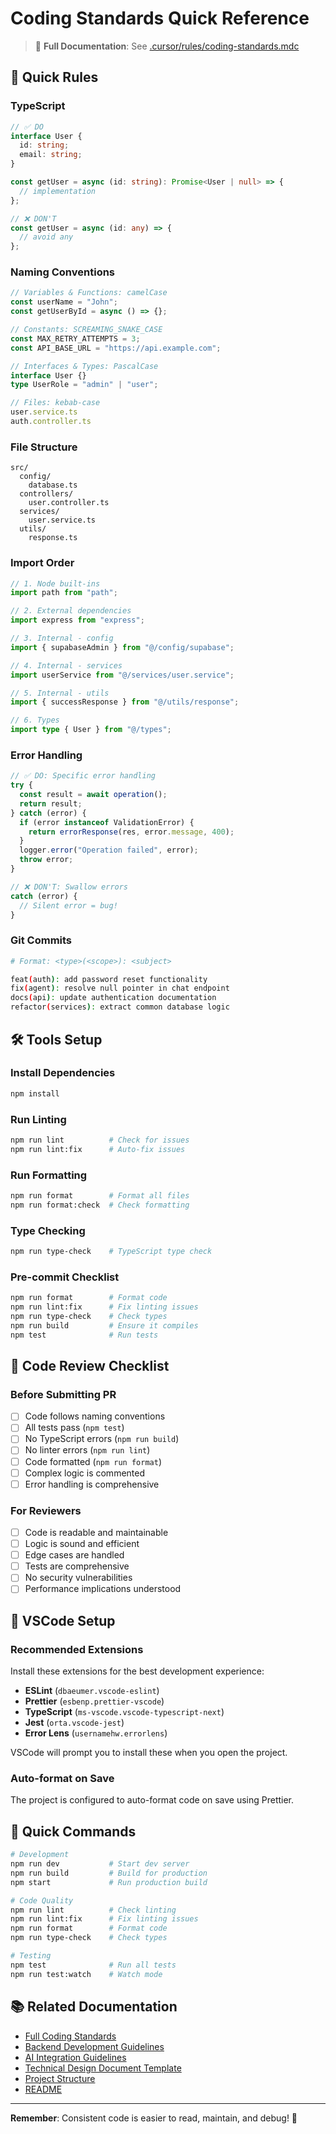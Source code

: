 # Coding Standards Quick Reference

> 📖 **Full Documentation**: See [.cursor/rules/coding-standards.mdc](.cursor/rules/coding-standards.mdc)

## 🎯 Quick Rules

### TypeScript
```typescript
// ✅ DO
interface User {
  id: string;
  email: string;
}

const getUser = async (id: string): Promise<User | null> => {
  // implementation
};

// ❌ DON'T
const getUser = async (id: any) => {
  // avoid any
};
```

### Naming Conventions
```typescript
// Variables & Functions: camelCase
const userName = "John";
const getUserById = async () => {};

// Constants: SCREAMING_SNAKE_CASE
const MAX_RETRY_ATTEMPTS = 3;
const API_BASE_URL = "https://api.example.com";

// Interfaces & Types: PascalCase
interface User {}
type UserRole = "admin" | "user";

// Files: kebab-case
user.service.ts
auth.controller.ts
```

### File Structure
```
src/
  config/
    database.ts
  controllers/
    user.controller.ts
  services/
    user.service.ts
  utils/
    response.ts
```

### Import Order
```typescript
// 1. Node built-ins
import path from "path";

// 2. External dependencies
import express from "express";

// 3. Internal - config
import { supabaseAdmin } from "@/config/supabase";

// 4. Internal - services
import userService from "@/services/user.service";

// 5. Internal - utils
import { successResponse } from "@/utils/response";

// 6. Types
import type { User } from "@/types";
```

### Error Handling
```typescript
// ✅ DO: Specific error handling
try {
  const result = await operation();
  return result;
} catch (error) {
  if (error instanceof ValidationError) {
    return errorResponse(res, error.message, 400);
  }
  logger.error("Operation failed", error);
  throw error;
}

// ❌ DON'T: Swallow errors
catch (error) {
  // Silent error = bug!
}
```

### Git Commits
```bash
# Format: <type>(<scope>): <subject>

feat(auth): add password reset functionality
fix(agent): resolve null pointer in chat endpoint
docs(api): update authentication documentation
refactor(services): extract common database logic
```

## 🛠️ Tools Setup

### Install Dependencies
```bash
npm install
```

### Run Linting
```bash
npm run lint          # Check for issues
npm run lint:fix      # Auto-fix issues
```

### Run Formatting
```bash
npm run format        # Format all files
npm run format:check  # Check formatting
```

### Type Checking
```bash
npm run type-check    # TypeScript type check
```

### Pre-commit Checklist
```bash
npm run format        # Format code
npm run lint:fix      # Fix linting issues
npm run type-check    # Check types
npm run build         # Ensure it compiles
npm test              # Run tests
```

## 📝 Code Review Checklist

### Before Submitting PR
- [ ] Code follows naming conventions
- [ ] All tests pass (`npm test`)
- [ ] No TypeScript errors (`npm run build`)
- [ ] No linter errors (`npm run lint`)
- [ ] Code formatted (`npm run format`)
- [ ] Complex logic is commented
- [ ] Error handling is comprehensive

### For Reviewers
- [ ] Code is readable and maintainable
- [ ] Logic is sound and efficient
- [ ] Edge cases are handled
- [ ] Tests are comprehensive
- [ ] No security vulnerabilities
- [ ] Performance implications understood

## 🎨 VSCode Setup

### Recommended Extensions
Install these extensions for the best development experience:
- **ESLint** (`dbaeumer.vscode-eslint`)
- **Prettier** (`esbenp.prettier-vscode`)
- **TypeScript** (`ms-vscode.vscode-typescript-next`)
- **Jest** (`orta.vscode-jest`)
- **Error Lens** (`usernamehw.errorlens`)

VSCode will prompt you to install these when you open the project.

### Auto-format on Save
The project is configured to auto-format code on save using Prettier.

## 🚀 Quick Commands

```bash
# Development
npm run dev           # Start dev server
npm run build         # Build for production
npm start             # Run production build

# Code Quality
npm run lint          # Check linting
npm run lint:fix      # Fix linting issues
npm run format        # Format code
npm run type-check    # Check types

# Testing
npm test              # Run all tests
npm run test:watch    # Watch mode
```

## 📚 Related Documentation

- [Full Coding Standards](.cursor/rules/coding-standards.mdc)
- [Backend Development Guidelines](.cursor/rules/backend-development.mdc)
- [AI Integration Guidelines](.cursor/rules/ai-integration.mdc)
- [Technical Design Document Template](.cursor/rules/technical-design-document.mdc)
- [Project Structure](STRUCTURE.md)
- [README](README.md)

---

**Remember**: Consistent code is easier to read, maintain, and debug! 🎯

